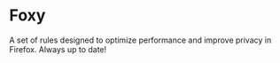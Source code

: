 # Foxy
A set of rules designed to optimize performance and improve privacy in Firefox. Always up to date!
